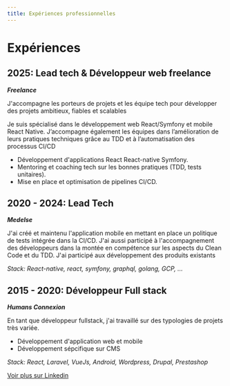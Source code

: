 ```yaml
---
title: Expériences professionnelles
---
```


# Expériences

## 2025: Lead tech & Développeur web freelance
***Freelance***

J'accompagne les porteurs de projets et les équipe tech pour développer des projets ambitieux, fiables et scalables

Je suis spécialisé dans le développement web React/Symfony et mobile React Native.
J’accompagne également les équipes dans l’amélioration de leurs pratiques techniques grâce au TDD et à l’automatisation des processus CI/CD

- Développement d'applications React React-native Symfony.
- Mentoring et coaching tech sur les bonnes pratiques (TDD, tests unitaires).
- Mise en place et optimisation de pipelines CI/CD.

## 2020 - 2024: Lead Tech
***Medelse***

J'ai créé et maintenu l'application mobile en mettant en place un politique de tests intégrée dans la CI/CD.
J'ai aussi participé à l'accompagnement des développeurs dans la montée en compétence sur les aspects du Clean Code et du TDD.
J'ai participé aux développement des produits existants

*Stack: React-native, react, symfony, graphql, golang, GCP, …*

## 2015 - 2020: Développeur Full stack

***Humans Connexion***

En tant que développeur fullstack, j'ai travaillé sur des typologies de projets très variée.

- Développement d'application web et mobile
- Développement sépcifique sur CMS

*Stack: React, Laravel, VueJs, Android, Wordpress, Drupal, Prestashop*

[Voir plus sur Linkedin](https://www.linkedin.com/in/guillaumecasbas/)
